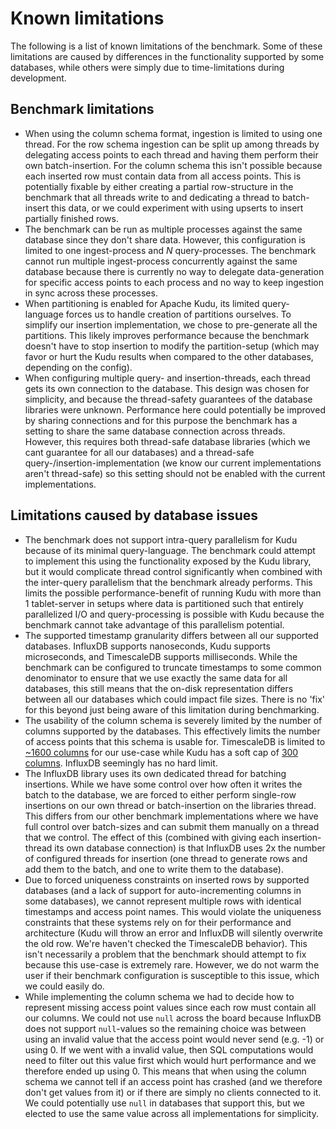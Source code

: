 # Known limitations
The following is a list of known limitations of the benchmark. Some of these limitations are caused by differences in the functionality supported by some databases, while others were simply due to time-limitations during development.

## Benchmark limitations
* When using the column schema format, ingestion is limited to using one thread. For the row schema ingestion can be split up among threads by delegating access points to each thread and having them perform their own batch-insertion. For the column schema this isn't possible because each inserted row must contain data from all access points. This is potentially fixable by either creating a partial row-structure in the benchmark that all threads write to and dedicating a thread to batch-insert this data, or we could experiment with using upserts to insert partially finished rows.
* The benchmark can be run as multiple processes against the same database since they don't share data. However, this configuration is limited to one ingest-process and _N_ query-processes. The benchmark cannot run multiple ingest-process concurrently against the same database because there is currently no way to delegate data-generation for specific access points to each process and no way to keep ingestion in sync across these processes.
* When partitioning is enabled for Apache Kudu, its limited query-language forces us to handle creation of partitions ourselves. To simplify our insertion implementation, we chose to pre-generate all the partitions. This likely improves performance because the benchmark doesn't have to stop insertion to modify the partition-setup (which may favor or hurt the Kudu results when compared to the other databases, depending on the config).
* When configuring multiple query- and insertion-threads, each thread gets its own connection to the database. This design was chosen for simplicity, and because the thread-safety guarantees of the database libraries were unknown. Performance here could potentially be improved by sharing connections and for this purpose the benchmark has a setting to share the same database connection across threads. However, this requires both thread-safe database libraries (which we cant guarantee for all our databases) and a thread-safe query-/insertion-implementation (we know our current implementations aren't thread-safe) so this setting should not be enabled with the current implementations.

## Limitations caused by database issues
* The benchmark does not support intra-query parallelism for Kudu because of its minimal query-language. The benchmark could attempt to implement this using the functionality exposed by the Kudu library, but it would complicate thread control significantly when combined with the inter-query parallelism that the benchmark already performs. This limits the possible performance-benefit of running Kudu with more than 1 tablet-server in setups where data is partitioned such that entirely parallelized I/O and query-processing is possible with Kudu because the benchmark cannot take advantage of this parallelism potential.
* The supported timestamp granularity differs between all our supported databases. InfluxDB supports nanoseconds, Kudu supports microseconds, and TimescaleDB supports milliseconds. While the benchmark can be configured to truncate timestamps to some common denominator to ensure that we use exactly the same data for all databases, this still means that the on-disk representation differs between all our databases which could impact file sizes. There is no 'fix' for this beyond just being aware of this limitation during benchmarking.
* The usability of the column schema is severely limited by the number of columns supported by the databases. This effectively limits the number of access points that this schema is usable for. TimescaleDB is limited to [~1600 columns](https://www.postgresql.org/docs/12/limits.html) for our use-case while Kudu has a soft cap of [300 columns](https://kudu.apache.org/docs/known_issues.html). InfluxDB seemingly has no hard limit.
* The InfluxDB library uses its own dedicated thread for batching insertions. While we have some control over how often it writes the batch to the database, we are forced to either perform single-row insertions on our own thread or batch-insertion on the libraries thread. This differs from our other benchmark implementations where we have full control over batch-sizes and can submit them manually on a thread that we control. The effect of this (combined with giving each insertion-thread its own database connection) is that InfluxDB uses 2x the number of configured threads for insertion (one thread to generate rows and add them to the batch, and one to write them to the database).
* Due to forced uniqueness constraints on inserted rows by supported databases (and a lack of support for auto-incrementing columns in some databases), we cannot represent multiple rows with identical timestamps and access point names. This would violate the uniqueness constraints that these systems rely on for their performance and architecture (Kudu will throw an error and InfluxDB will silently overwrite the old row. We're haven't checked the TimescaleDB behavior). This isn't necessarily a problem that the benchmark should attempt to fix because this use-case is extremely rare. However, we do not warm the user if their benchmark configuration is susceptible to this issue, which we could easily do.
* While implementing the column schema we had to decide how to represent missing access point values since each row must contain all our columns. We could not use `null` across the board because InfluxDB does not support `null`-values so the remaining choice was between using an invalid value that the access point would never send (e.g. -1) or using 0. If we went with a invalid value, then SQL computations would need to filter out this value first which would hurt performance and we therefore ended up using 0. This means that when using the column schema we cannot tell if an access point has crashed (and we therefore don't get values from it) or if there are simply no clients connected to it. We could potentially use `null` in databases that support this, but we elected to use the same value across all implementations for simplicity.
